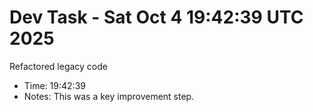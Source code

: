 # Dev Task - Sat Oct  4 19:42:39 UTC 2025
Refactored legacy code
- Time: 19:42:39
- Notes: This was a key improvement step.
